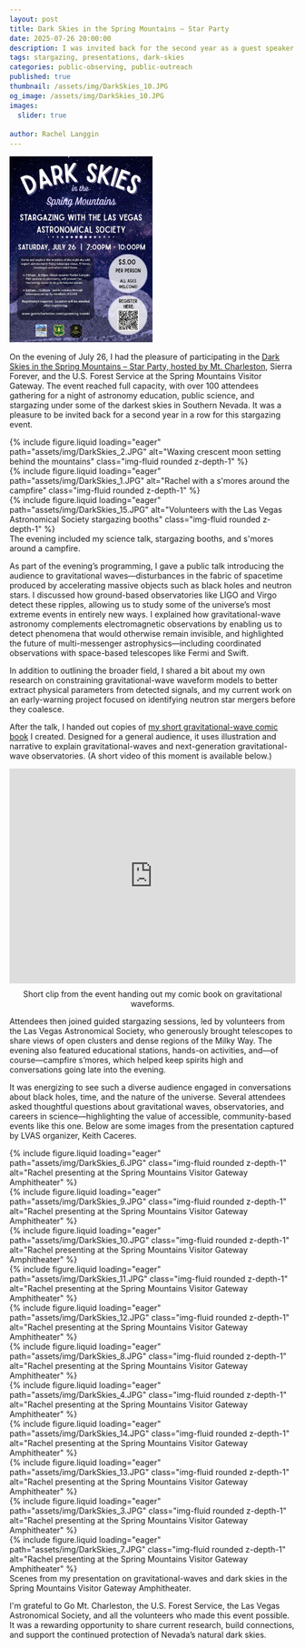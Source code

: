 ```yaml
---
layout: post
title: Dark Skies in the Spring Mountains – Star Party
date: 2025-07-26 20:00:00
description: I was invited back for the second year as a guest speaker at the Dark Skies Stargazing Event hosted by the Las Vegas Astronomical Society at Mount Charleston. This year, I shared insights into gravitational waves and my current research.
tags: stargazing, presentations, dark-skies
categories: public-observing, public-outreach
published: true
thumbnail: /assets/img/DarkSkies_10.JPG
og_image: /assets/img/DarkSkies_10.JPG
images:
  slider: true

author: Rachel Langgin
---
```


<div class="d-flex justify-content-center my-4">
  <img src="/assets/img/DarkSkies_16.JPG" alt="Stargazing event at Spring Mountains Visitor Gateway" class="img-fluid mb-4" style="max-width: 50%; height: auto;">
</div>

On the evening of July 26, I had the pleasure of participating in the <a href="https://www.gomtcharleston.com/stargazing-event-july26/" target="_blank" rel="noopener">Dark Skies in the Spring Mountains – Star Party, hosted by Mt. Charleston</a>, Sierra Forever, and the U.S. Forest Service at the Spring Mountains Visitor Gateway. The event reached full capacity, with over 100 attendees gathering for a night of astronomy education, public science, and stargazing under some of the darkest skies in Southern Nevada. It was a pleasure to be invited back for a second year in a row for this stargazing event.
<style>
  .row.mt-3 > .col-sm {
    display: flex;
    justify-content: center;
    align-items: center;
    overflow: hidden;
    height: 300px; /* fix height for all columns */
    padding: 0.5rem;
  }
  .row.mt-3 > .col-sm img {
    width: 100%;
    height: 100%;
    object-fit: cover;  /* crop to fill */
    border-radius: 0.5rem; /* match your rounded */
  }
</style>

<div class="row mt-4 text-center">
  <div class="col-sm d-flex justify-content-center mt-3 mt-md-0">
    {% include figure.liquid loading="eager" path="assets/img/DarkSkies_2.JPG" alt="Waxing crescent moon setting behind the mountains" class="img-fluid rounded z-depth-1" %}
  </div>
  <div class="col-sm d-flex justify-content-center mt-3 mt-md-0">
    {% include figure.liquid loading="eager" path="assets/img/DarkSkies_1.JPG" alt="Rachel with a s'mores around the campfire" class="img-fluid rounded z-depth-1" %}
  </div>
  <div class="col-sm d-flex justify-content-center mt-3 mt-md-0">
    {% include figure.liquid loading="eager" path="assets/img/DarkSkies_15.JPG" alt="Volunteers with the Las Vegas Astronomical Society stargazing booths" class="img-fluid rounded z-depth-1" %}
  </div>
</div>

<div class="caption text-center">
  The evening included my science talk, stargazing booths, and s'mores around a campfire.
</div>

As part of the evening’s programming, I gave a public talk introducing the audience to gravitational waves—disturbances in the fabric of spacetime produced by accelerating massive objects such as black holes and neutron stars. I discussed how ground-based observatories like LIGO and Virgo detect these ripples, allowing us to study some of the universe’s most extreme events in entirely new ways.
I explained how gravitational-wave astronomy complements electromagnetic observations by enabling us to detect phenomena that would otherwise remain invisible, and highlighted the future of multi-messenger astrophysics—including coordinated observations with space-based telescopes like Fermi and Swift.

In addition to outlining the broader field, I shared a bit about my own research on constraining gravitational-wave waveform models to better extract physical parameters from detected signals, and my current work on an early-warning project focused on identifying neutron star mergers before they coalesce. 

After the talk, I handed out copies of <a href="https://rachellanggin.com/blog/2025/gw_comic/" target="_blank" rel="noopener">my short gravitational-wave comic book</a> I created. Designed for a general audience, it uses illustration and narrative to explain gravitational-waves and next-generation gravitational-wave observatories. (A short video of this moment is available below.)

<div style="display: flex; justify-content: center; flex-direction: column; align-items: center; margin: 10px 0;">
  <div style="position: relative; width: 100%; max-width: 800px; padding-top: 75%; overflow: hidden;">
   <iframe src="https://drive.google.com/file/d/1dvBxdagR4tku4BgSJmSsO1EVp_b6ejAp/preview" 
      style="position: absolute; top: 0; left: 0; width: 100%; height: 100%;" 
      allow="autoplay" 
      frameborder="0">
    </iframe>
  </div>
  <div class="caption" style="text-align: center; margin-top: 10px;">
    Short clip from the event handing out my comic book on gravitational waveforms.
  </div>
</div>

<style>
  iframe {
    max-width: 100%;
  }
  @media (max-width: 600px) {
    iframe {
      width: 100%;
      height: auto;
    }
  }
</style>

Attendees then joined guided stargazing sessions, led by volunteers from the Las Vegas Astronomical Society, who generously brought telescopes to share views of open clusters and dense regions of the Milky Way. The evening also featured educational stations, hands-on activities, and—of course—campfire s’mores, which helped keep spirits high and conversations going late into the evening.

It was energizing to see such a diverse audience engaged in conversations about black holes, time, and the nature of the universe. Several attendees asked thoughtful questions about gravitational waves, observatories, and careers in science—highlighting the value of accessible, community-based events like this one. Below are some images from the presentation captured by LVAS organizer, Keith Caceres. 

<style>
swiper-container {
  width: 100%;
  max-width: 800px;
  height: 450px;
}
swiper-slide {
  display: flex;
  justify-content: center;
  align-items: center;
  overflow: hidden;
}
swiper-slide img {
  width: 100%;
  height: 100%;
  object-fit: cover;
  border-radius: 0.5rem;
  user-select: none;
  pointer-events: none;
}
</style>

<swiper-container keyboard="true" navigation="true" pagination="true" pagination-clickable="true" pagination-dynamic-bullets="true" rewind="true">
  <swiper-slide>{% include figure.liquid loading="eager" path="assets/img/DarkSkies_6.JPG" class="img-fluid rounded z-depth-1" alt="Rachel presenting at the Spring Mountains Visitor Gateway Amphitheater" %}</swiper-slide>
  <swiper-slide>{% include figure.liquid loading="eager" path="assets/img/DarkSkies_9.JPG" class="img-fluid rounded z-depth-1" alt="Rachel presenting at the Spring Mountains Visitor Gateway Amphitheater" %}</swiper-slide>
  <swiper-slide>{% include figure.liquid loading="eager" path="assets/img/DarkSkies_10.JPG" class="img-fluid rounded z-depth-1" alt="Rachel presenting at the Spring Mountains Visitor Gateway Amphitheater" %}</swiper-slide>
  <swiper-slide>{% include figure.liquid loading="eager" path="assets/img/DarkSkies_11.JPG" class="img-fluid rounded z-depth-1" alt="Rachel presenting at the Spring Mountains Visitor Gateway Amphitheater" %}</swiper-slide>
  <swiper-slide>{% include figure.liquid loading="eager" path="assets/img/DarkSkies_12.JPG" class="img-fluid rounded z-depth-1" alt="Rachel presenting at the Spring Mountains Visitor Gateway Amphitheater" %}</swiper-slide>
  <swiper-slide>{% include figure.liquid loading="eager" path="assets/img/DarkSkies_8.JPG" class="img-fluid rounded z-depth-1" alt="Rachel presenting at the Spring Mountains Visitor Gateway Amphitheater" %}</swiper-slide>
  <swiper-slide>{% include figure.liquid loading="eager" path="assets/img/DarkSkies_4.JPG" class="img-fluid rounded z-depth-1" alt="Rachel presenting at the Spring Mountains Visitor Gateway Amphitheater" %}</swiper-slide>
  <swiper-slide>{% include figure.liquid loading="eager" path="assets/img/DarkSkies_14.JPG" class="img-fluid rounded z-depth-1" alt="Rachel presenting at the Spring Mountains Visitor Gateway Amphitheater" %}</swiper-slide>
  <swiper-slide>{% include figure.liquid loading="eager" path="assets/img/DarkSkies_13.JPG" class="img-fluid rounded z-depth-1" alt="Rachel presenting at the Spring Mountains Visitor Gateway Amphitheater" %}</swiper-slide>
  <swiper-slide>{% include figure.liquid loading="eager" path="assets/img/DarkSkies_3.JPG" class="img-fluid rounded z-depth-1" alt="Rachel presenting at the Spring Mountains Visitor Gateway Amphitheater" %}</swiper-slide>
  <swiper-slide>{% include figure.liquid loading="eager" path="assets/img/DarkSkies_7.JPG" class="img-fluid rounded z-depth-1" alt="Rachel presenting at the Spring Mountains Visitor Gateway Amphitheater" %}</swiper-slide>
</swiper-container>

<div class="caption">
  Scenes from my presentation on gravitational-waves and dark skies in the Spring Mountains Visitor Gateway Amphitheater.
</div>

I'm grateful to Go Mt. Charleston, the U.S. Forest Service, the Las Vegas Astronomical Society, and all the volunteers who made this event possible. It was a rewarding opportunity to share current research, build connections, and support the continued protection of Nevada’s natural dark skies.
